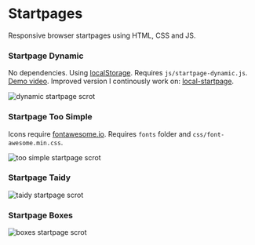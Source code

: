 # Startpages 

Responsive browser startpages using HTML, CSS and JS.

### Startpage Dynamic
No dependencies. Using [localStorage](https://developer.mozilla.org/en-US/docs/Web/API/Web_Storage_API/Using_the_Web_Storage_API).  Requires `js/startpage-dynamic.js`. [Demo video](https://u.teknik.io/1vwbH.ogv). Improved version I continously work on: [local-startpage](https://github.com/jltk/local-startpage).

![dynamic startpage scrot](https://u.teknik.io/yexB0.png)

### Startpage Too Simple
Icons require [fontawesome.io](http://fontawesome.io). Requires `fonts` folder and `css/font-awesome.min.css`.

![too simple startpage scrot](https://u.teknik.io/BiV9U.png)

### Startpage Taidy

![taidy startpage scrot](https://u.teknik.io/mZatF.png)

### Startpage Boxes

![boxes startpage scrot](https://u.teknik.io/mV5l0.png)
